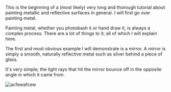 This is the beginning of a (most likely) very long and thorough tutorial about painting metallic and reflective surfaces in general. I will first go over painting metal.

Painting metal, whether you photobash it or hand draw it, is always a complex process. There are a lot of things to it; all of which I will explain here.

The first and most obvious example I will demonstrate is a mirror. A mirror is simply a smooth, naturally reflective metal such as silver behind a piece of glass.

It's very simple; the light rays that hit the mirror bounce off in the opposite angle in which it came from.

![acfewafcew](https://user-images.githubusercontent.com/54787701/105760415-c180ca00-5f1f-11eb-9ec0-2ef64b27ae42.jpg)

